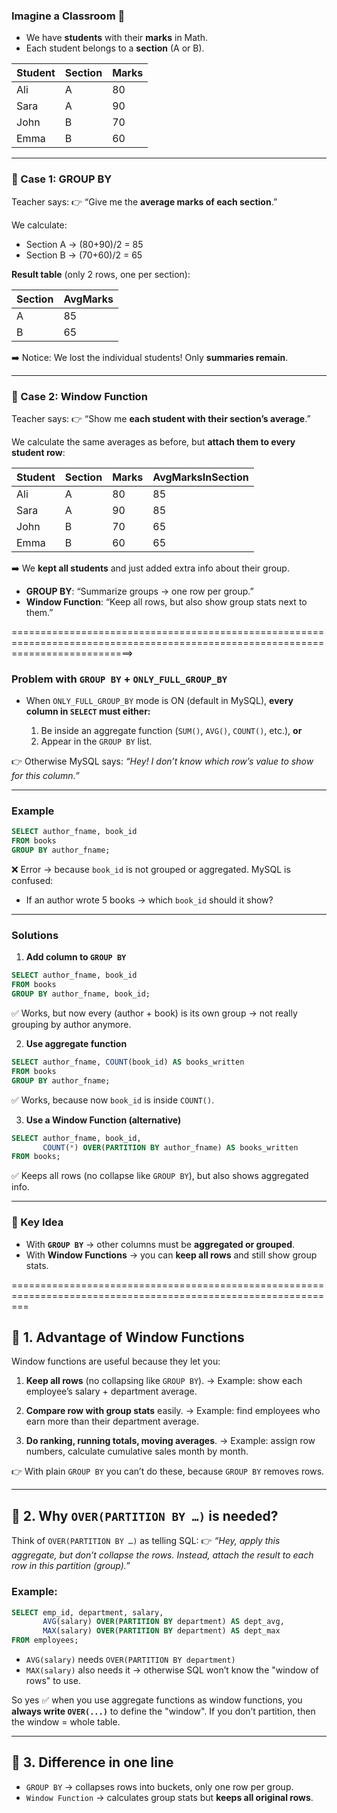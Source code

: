 ### Imagine a Classroom 🏫

- We have **students** with their **marks** in Math.
- Each student belongs to a **section** (A or B).

| Student | Section | Marks |
| ------- | ------- | ----- |
| Ali     | A       | 80    |
| Sara    | A       | 90    |
| John    | B       | 70    |
| Emma    | B       | 60    |

---

### 📌 Case 1: GROUP BY

Teacher says:
👉 “Give me the **average marks of each section**.”

We calculate:

- Section A → (80+90)/2 = 85
- Section B → (70+60)/2 = 65

**Result table** (only 2 rows, one per section):

| Section | AvgMarks |
| ------- | -------- |
| A       | 85       |
| B       | 65       |

➡️ Notice: We lost the individual students! Only **summaries remain**.

---

### 📌 Case 2: Window Function

Teacher says:
👉 “Show me **each student with their section’s average**.”

We calculate the same averages as before, but **attach them to every student row**:

| Student | Section | Marks | AvgMarksInSection |
| ------- | ------- | ----- | ----------------- |
| Ali     | A       | 80    | 85                |
| Sara    | A       | 90    | 85                |
| John    | B       | 70    | 65                |
| Emma    | B       | 60    | 65                |

➡️ We **kept all students** and just added extra info about their group.

- **GROUP BY**: “Summarize groups → one row per group.”
- **Window Function**: “Keep all rows, but also show group stats next to them.”

=================================================================================================================================>

### Problem with `GROUP BY` + `ONLY_FULL_GROUP_BY`

- When `ONLY_FULL_GROUP_BY` mode is ON (default in MySQL),
  **every column in `SELECT` must either:**

  1. Be inside an aggregate function (`SUM()`, `AVG()`, `COUNT()`, etc.), **or**
  2. Appear in the `GROUP BY` list.

👉 Otherwise MySQL says: _“Hey! I don’t know which row’s value to show for this column.”_

---

### Example

```sql
SELECT author_fname, book_id
FROM books
GROUP BY author_fname;
```

❌ Error → because `book_id` is not grouped or aggregated.
MySQL is confused:

- If an author wrote 5 books → which `book_id` should it show?

---

### Solutions

1. **Add column to `GROUP BY`**

```sql
SELECT author_fname, book_id
FROM books
GROUP BY author_fname, book_id;
```

✅ Works, but now every (author + book) is its own group → not really grouping by author anymore.

2. **Use aggregate function**

```sql
SELECT author_fname, COUNT(book_id) AS books_written
FROM books
GROUP BY author_fname;
```

✅ Works, because now `book_id` is inside `COUNT()`.

3. **Use a Window Function (alternative)**

```sql
SELECT author_fname, book_id,
       COUNT(*) OVER(PARTITION BY author_fname) AS books_written
FROM books;
```

✅ Keeps all rows (no collapse like `GROUP BY`), but also shows aggregated info.

---

### 🔑 Key Idea

- With **`GROUP BY`** → other columns must be **aggregated or grouped**.
- With **Window Functions** → you can **keep all rows** and still show group stats.

===============================================================================================================

## 🔹 1. Advantage of Window Functions

Window functions are useful because they let you:

1. **Keep all rows** (no collapsing like `GROUP BY`).
   → Example: show each employee’s salary + department average.

2. **Compare row with group stats** easily.
   → Example: find employees who earn more than their department average.

3. **Do ranking, running totals, moving averages**.
   → Example: assign row numbers, calculate cumulative sales month by month.

👉 With plain `GROUP BY` you can’t do these, because `GROUP BY` removes rows.

---

## 🔹 2. Why `OVER(PARTITION BY …)` is needed?

Think of `OVER(PARTITION BY …)` as telling SQL:
👉 _“Hey, apply this aggregate, but don’t collapse the rows. Instead, attach the result to each row in this partition (group).”_

### Example:

```sql
SELECT emp_id, department, salary,
       AVG(salary) OVER(PARTITION BY department) AS dept_avg,
       MAX(salary) OVER(PARTITION BY department) AS dept_max
FROM employees;
```

- `AVG(salary)` needs `OVER(PARTITION BY department)`
- `MAX(salary)` also needs it → otherwise SQL won’t know the "window of rows" to use.

So yes ✅ when you use aggregate functions as window functions, you **always write `OVER(...)`** to define the "window".
If you don’t partition, then the window = whole table.

---

## 🔹 3. Difference in one line

- `GROUP BY` → collapses rows into buckets, only one row per group.
- `Window Function` → calculates group stats but **keeps all original rows**.

